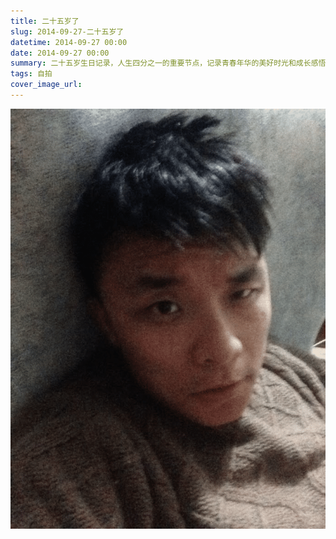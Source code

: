 ```yaml
---
title: 二十五岁了
slug: 2014-09-27-二十五岁了
datetime: 2014-09-27 00:00
date: 2014-09-27 00:00
summary: 二十五岁生日记录，人生四分之一的重要节点，记录青春年华的美好时光和成长感悟。
tags: 自拍
cover_image_url: 
---
```

![31265-5gruptatcpn.png](../assets/2019/09/2000881661.png)